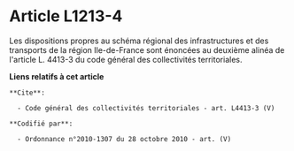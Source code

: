 # Article L1213-4

Les dispositions propres au schéma régional des infrastructures et des transports de la région Ile-de-France sont énoncées au
deuxième alinéa de l'article L. 4413-3 du code général des collectivités territoriales.

**Liens relatifs à cet article**

	**Cite**:

	  - Code général des collectivités territoriales - art. L4413-3 (V)

	**Codifié par**:

	  - Ordonnance n°2010-1307 du 28 octobre 2010 - art. (V)
